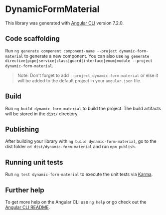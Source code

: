 # DynamicFormMaterial

This library was generated with [Angular CLI](https://github.com/angular/angular-cli) version 7.2.0.

## Code scaffolding

Run `ng generate component component-name --project dynamic-form-material` to generate a new component. You can also use `ng generate directive|pipe|service|class|guard|interface|enum|module --project dynamic-form-material`.
> Note: Don't forget to add `--project dynamic-form-material` or else it will be added to the default project in your `angular.json` file. 

## Build

Run `ng build dynamic-form-material` to build the project. The build artifacts will be stored in the `dist/` directory.

## Publishing

After building your library with `ng build dynamic-form-material`, go to the dist folder `cd dist/dynamic-form-material` and run `npm publish`.

## Running unit tests

Run `ng test dynamic-form-material` to execute the unit tests via [Karma](https://karma-runner.github.io).

## Further help

To get more help on the Angular CLI use `ng help` or go check out the [Angular CLI README](https://github.com/angular/angular-cli/blob/master/README.md).
